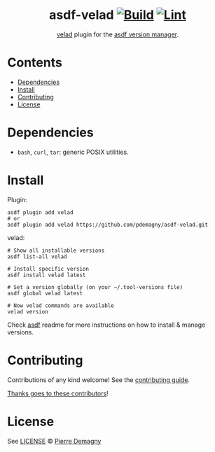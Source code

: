<div align="center">

# asdf-velad [![Build](https://github.com/pdemagny/asdf-velad/actions/workflows/build.yml/badge.svg)](https://github.com/pdemagny/asdf-velad/actions/workflows/build.yml) [![Lint](https://github.com/pdemagny/asdf-velad/actions/workflows/lint.yml/badge.svg)](https://github.com/pdemagny/asdf-velad/actions/workflows/lint.yml)


[velad](https://kubevela.io/docs/installation/standalone) plugin for the [asdf version manager](https://asdf-vm.com).

</div>

# Contents

- [Dependencies](#dependencies)
- [Install](#install)
- [Contributing](#contributing)
- [License](#license)

# Dependencies

- `bash`, `curl`, `tar`: generic POSIX utilities.

# Install

Plugin:

```shell
asdf plugin add velad
# or
asdf plugin add velad https://github.com/pdemagny/asdf-velad.git
```

velad:

```shell
# Show all installable versions
asdf list-all velad

# Install specific version
asdf install velad latest

# Set a version globally (on your ~/.tool-versions file)
asdf global velad latest

# Now velad commands are available
velad version
```

Check [asdf](https://github.com/asdf-vm/asdf) readme for more instructions on how to
install & manage versions.

# Contributing

Contributions of any kind welcome! See the [contributing guide](contributing.md).

[Thanks goes to these contributors](https://github.com/pdemagny/asdf-velad/graphs/contributors)!

# License

See [LICENSE](LICENSE) © [Pierre Demagny](https://github.com/pdemagny/)

